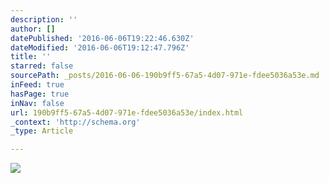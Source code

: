 ```yaml
---
description: ''
author: []
datePublished: '2016-06-06T19:22:46.630Z'
dateModified: '2016-06-06T19:12:47.796Z'
title: ''
starred: false
sourcePath: _posts/2016-06-06-190b9ff5-67a5-4d07-971e-fdee5036a53e.md
inFeed: true
hasPage: true
inNav: false
url: 190b9ff5-67a5-4d07-971e-fdee5036a53e/index.html
_context: 'http://schema.org'
_type: Article

---
```

![](https://the-grid-user-content.s3-us-west-2.amazonaws.com/08cd9170-8091-4bf9-abf2-284eb6466186.jpg)